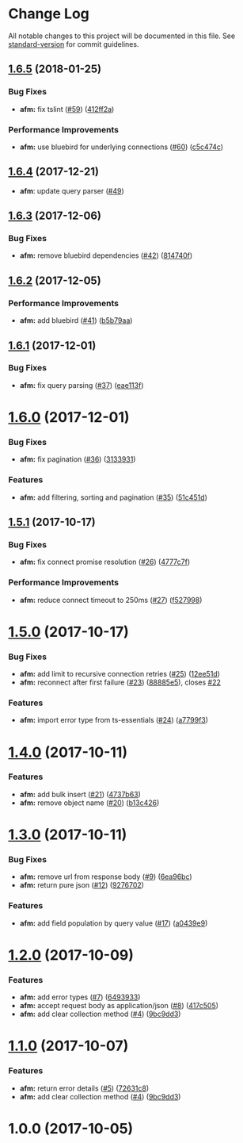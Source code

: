 # Change Log

All notable changes to this project will be documented in this file. See [standard-version](https://github.com/conventional-changelog/standard-version) for commit guidelines.

<a name="1.6.5"></a>
## [1.6.5](https://github.com/azure-seed/azure-functions-mongooser/compare/v1.6.4...v1.6.5) (2018-01-25)


### Bug Fixes

* **afm:** fix tslint ([#59](https://github.com/azure-seed/azure-functions-mongooser/issues/59)) ([412ff2a](https://github.com/azure-seed/azure-functions-mongooser/commit/412ff2a))


### Performance Improvements

* **afm:** use bluebird for underlying connections ([#60](https://github.com/azure-seed/azure-functions-mongooser/issues/60)) ([c5c474c](https://github.com/azure-seed/azure-functions-mongooser/commit/c5c474c))



<a name="1.6.4"></a>
## [1.6.4](https://github.com/azure-seed/azure-functions-mongooser/compare/v1.6.3...v1.6.4) (2017-12-21)


* **afm**: update query parser ([#49](https://github.com/azure-seed/azure-functions-mongooser/pull/49))



<a name="1.6.3"></a>
## [1.6.3](https://github.com/azure-seed/azure-functions-mongooser/compare/v1.6.2...v1.6.3) (2017-12-06)


### Bug Fixes

* **afm:** remove bluebird dependencies ([#42](https://github.com/azure-seed/azure-functions-mongooser/issues/42)) ([814740f](https://github.com/azure-seed/azure-functions-mongooser/commit/814740f))



<a name="1.6.2"></a>
## [1.6.2](https://github.com/azure-seed/azure-functions-mongooser/compare/v1.6.1...v1.6.2) (2017-12-05)


### Performance Improvements

* **afm:** add bluebird ([#41](https://github.com/azure-seed/azure-functions-mongooser/issues/41)) ([b5b79aa](https://github.com/azure-seed/azure-functions-mongooser/commit/b5b79aa))



<a name="1.6.1"></a>
## [1.6.1](https://github.com/azure-seed/azure-functions-mongooser/compare/v1.6.0...v1.6.1) (2017-12-01)


### Bug Fixes

* **afm:** fix query parsing ([#37](https://github.com/azure-seed/azure-functions-mongooser/issues/37)) ([eae113f](https://github.com/azure-seed/azure-functions-mongooser/commit/eae113f))



<a name="1.6.0"></a>
# [1.6.0](https://github.com/azure-seed/azure-functions-mongooser/compare/v1.5.1...v1.6.0) (2017-12-01)


### Bug Fixes

* **afm:** fix pagination ([#36](https://github.com/azure-seed/azure-functions-mongooser/issues/36)) ([3133931](https://github.com/azure-seed/azure-functions-mongooser/commit/3133931))


### Features

* **afm:** add filtering, sorting and pagination ([#35](https://github.com/azure-seed/azure-functions-mongooser/issues/35)) ([51c451d](https://github.com/azure-seed/azure-functions-mongooser/commit/51c451d))



<a name="1.5.1"></a>
## [1.5.1](https://github.com/azure-seed/azure-functions-mongooser/compare/v1.5.0...v1.5.1) (2017-10-17)


### Bug Fixes

* **afm:** fix connect promise resolution ([#26](https://github.com/azure-seed/azure-functions-mongooser/issues/26)) ([4777c7f](https://github.com/azure-seed/azure-functions-mongooser/commit/4777c7f))


### Performance Improvements

* **afm:** reduce connect timeout to 250ms ([#27](https://github.com/azure-seed/azure-functions-mongooser/issues/27)) ([f527998](https://github.com/azure-seed/azure-functions-mongooser/commit/f527998))



<a name="1.5.0"></a>
# [1.5.0](https://github.com/azure-seed/azure-functions-mongooser/compare/v1.4.0...v1.5.0) (2017-10-17)


### Bug Fixes

* **afm:** add limit to recursive connection retries ([#25](https://github.com/azure-seed/azure-functions-mongooser/issues/25)) ([12ee51d](https://github.com/azure-seed/azure-functions-mongooser/commit/12ee51d))
* **afm:** reconnect after first failure ([#23](https://github.com/azure-seed/azure-functions-mongooser/issues/23)) ([88885e5](https://github.com/azure-seed/azure-functions-mongooser/commit/88885e5)), closes [#22](https://github.com/azure-seed/azure-functions-mongooser/issues/22)


### Features

* **afm:** import error type from ts-essentials ([#24](https://github.com/azure-seed/azure-functions-mongooser/issues/24)) ([a7799f3](https://github.com/azure-seed/azure-functions-mongooser/commit/a7799f3))



<a name="1.4.0"></a>
# [1.4.0](https://github.com/azure-seed/azure-functions-mongooser/compare/v1.3.0...v1.4.0) (2017-10-11)


### Features

* **afm:** add bulk insert ([#21](https://github.com/azure-seed/azure-functions-mongooser/issues/21)) ([4737b63](https://github.com/azure-seed/azure-functions-mongooser/commit/4737b63))
* **afm:** remove object name ([#20](https://github.com/azure-seed/azure-functions-mongooser/issues/20)) ([b13c426](https://github.com/azure-seed/azure-functions-mongooser/commit/b13c426))



<a name="1.3.0"></a>
# [1.3.0](https://github.com/azure-seed/azure-functions-mongooser/compare/v1.2.0...v1.3.0) (2017-10-11)


### Bug Fixes

* **afm:** remove url from response body ([#9](https://github.com/azure-seed/azure-functions-mongooser/issues/9)) ([6ea96bc](https://github.com/azure-seed/azure-functions-mongooser/commit/6ea96bc))
* **afm:** return pure json ([#12](https://github.com/azure-seed/azure-functions-mongooser/issues/12)) ([9276702](https://github.com/azure-seed/azure-functions-mongooser/commit/9276702))


### Features

* **afm:** add field population by query value ([#17](https://github.com/azure-seed/azure-functions-mongooser/issues/17)) ([a0439e9](https://github.com/azure-seed/azure-functions-mongooser/commit/a0439e9))



<a name="1.2.0"></a>
# [1.2.0](https://github.com/azure-seed/azure-functions-mongooser/compare/v1.1.0...v1.2.0) (2017-10-09)


### Features

* **afm:** add error types ([#7](https://github.com/azure-seed/azure-functions-mongooser/issues/7)) ([6493933](https://github.com/azure-seed/azure-functions-mongooser/commit/6493933))
* **afm:** accept request body as application/json ([#8](https://github.com/azure-seed/azure-functions-mongooser/issues/8)) ([417c505](https://github.com/azure-seed/azure-functions-mongooser/commit/417c505))
* **afm:** add clear collection method ([#4](https://github.com/azure-seed/azure-functions-mongooser/issues/4)) ([9bc9dd3](https://github.com/azure-seed/azure-functions-mongooser/commit/9bc9dd3))



<a name="1.1.0"></a>
# [1.1.0](https://github.com/azure-seed/azure-functions-mongooser/compare/v1.0.0...v1.1.0) (2017-10-07)


### Features

* **afm:** return error details ([#5](https://github.com/azure-seed/azure-functions-mongooser/issues/5)) ([72631c8](https://github.com/azure-seed/azure-functions-mongooser/commit/72631c8))
* **afm:** add clear collection method ([#4](https://github.com/azure-seed/azure-functions-mongooser/issues/4)) ([9bc9dd3](https://github.com/azure-seed/azure-functions-mongooser/commit/9bc9dd3))



<a name="1.0.0"></a>
# 1.0.0 (2017-10-05)
